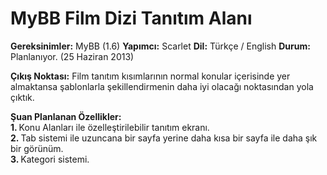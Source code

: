 MyBB Film Dizi Tanıtım Alanı
======================

<b>Gereksinimler:</b> MyBB (1.6)
<b>Yapımcı:</b> Scarlet 
<b>Dil:</b> Türkçe / English
<b>Durum:</b> Planlanıyor. (25 Haziran 2013)


<b>Çıkış Noktası:</b>
Film tanıtım kısımlarının normal konular içerisinde yer almaktansa şablonlarla şekillendirmenin daha iyi olacağı noktasından yola çıktık.<br>

<b>Şuan Planlanan Özellikler:</b><br>
<b>1. </b>Konu Alanları ile özelleştirilebilir tanıtım ekranı.<br>
<b>2. </b>Tab sistemi ile uzuncana bir sayfa yerine daha kısa bir sayfa ile daha şık bir görünüm.<br>
<b>3. </b>Kategori sistemi.<br>

